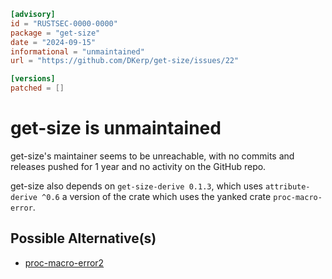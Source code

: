 ```toml
[advisory]
id = "RUSTSEC-0000-0000"
package = "get-size"
date = "2024-09-15"
informational = "unmaintained"
url = "https://github.com/DKerp/get-size/issues/22"

[versions]
patched = []
```

# get-size is unmaintained

get-size's maintainer seems to be unreachable, with no commits and releases pushed for 1 year and no activity on the GitHub repo.

get-size also depends on `get-size-derive 0.1.3`, which uses `attribute-derive ^0.6` a version of the crate which uses the yanked crate `proc-macro-error`.

## Possible Alternative(s)

- [proc-macro-error2](https://crates.io/crates/get-size2)
